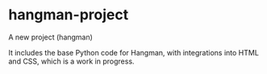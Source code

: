 # hangman-project
A new project (hangman)

It includes the base Python code for Hangman, with integrations into HTML and CSS, which is a work in progress.
